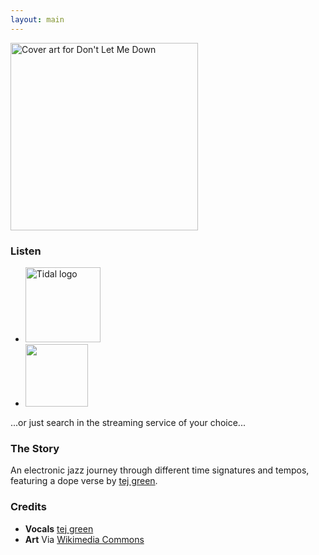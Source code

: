 ```yaml
---
layout: main
---
```


<div class="track__art">
<img src="{{site.url}}/images/dont-let-me-down-remix@600x600.jpg" alt="Cover art for Don't Let Me Down" width="300">
</div>
<div class="track__links">
	<h3>Listen</h3>
	<ul>
		<li><a href="https://tidal.com/browse/album/330726659">
			<img width="120" src="{{site.url}}/images/tidal_logo.png" alt="Tidal logo">
		</a></li>
		<!--
		<li>
			<a href="https://open.spotify.com/track/4FkX9fRpB4U45cGvkiko1p?si=c59f01f8ea144ae4">
				<img src="{{site.url}}/images/spotify_logo_green.png" width="80">
			</a>
		</li>
		<li>
			<a href="https://soundcloud.com/ax-madwick/dont-let-me-down">
				<img src="{{site.url}}/images/soundcloud_logo_2.png" width="120">
			</a>
		</li>
		<li>
			<a href="https://music.apple.com/us/album/dont-let-me-down-single/1715642657">
				<img src="{{site.url}}/images/apple_music_logo.svg" width="80">
			</a>
		</li>
		-->
		<li>
			<a href="https://www.youtube.com/watch?v=FlJjak7JGYA">
				<img src="{{site.url}}/images/youtube_logo.svg" width="100">
			</a>
		</li>
	</ul>
	<p>...or just search in the streaming service of your choice...</p>
	<h3>The Story</h3>
	<p>
		An electronic jazz journey through different time signatures and tempos, featuring a dope verse by <a href="https://soundcloud.com/tejgreen">tej green</a>.
	</p>
	<h3>Credits</h3>
	<ul>
		<li><strong>Vocals</strong> <a href="https://soundcloud.com/tejgreen">tej green</a></li>
		<li><strong>Art</strong> Via <a href="https://commons.wikimedia.org/wiki/File:Picture_in_a_korean_exhibition_made_from_scraps_of_fabric.jpg">Wikimedia Commons</a></li>
	</ul>
</div>
